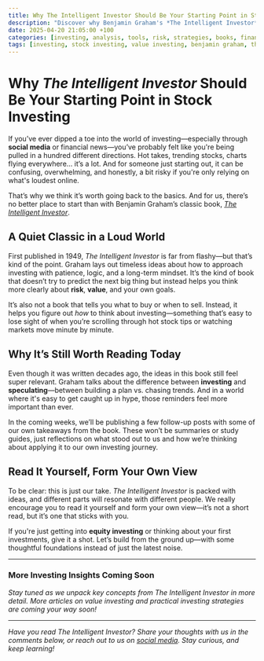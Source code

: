 ```yaml
---
title: Why The Intelligent Investor Should Be Your Starting Point in Stock Investing
description: "Discover why Benjamin Graham's *The Intelligent Investor* remains one of the best books for beginners in stock investing. Learn key takeaways and how to build a solid foundation in value investing."
date: 2025-04-20 21:05:00 +100
categories: [investing, analysis, tools, risk, strategies, books, finance]
tags: [investing, stock investing, value investing, benjamin graham, the intelligent investor, investing books, beginner investing]
---
```


# Why *The Intelligent Investor* Should Be Your Starting Point in Stock Investing

If you’ve ever dipped a toe into the world of investing—especially through **social media** or financial news—you’ve probably felt like you're being pulled in a hundred different directions. Hot takes, trending stocks, charts flying everywhere... it’s a lot. And for someone just starting out, it can be confusing, overwhelming, and honestly, a bit risky if you're only relying on what's loudest online.

That’s why we think it’s worth going back to the basics. And for us, there’s no better place to start than with Benjamin Graham’s classic book, [*The Intelligent Investor*](https://amzn.to/42UM9S8).

## A Quiet Classic in a Loud World

First published in 1949, *The Intelligent Investor* is far from flashy—but that’s kind of the point. Graham lays out timeless ideas about how to approach investing with patience, logic, and a long-term mindset. It’s the kind of book that doesn’t try to predict the next big thing but instead helps you think more clearly about **risk**, **value**, and your own goals.

It’s also not a book that tells you what to buy or when to sell. Instead, it helps you figure out *how* to think about investing—something that’s easy to lose sight of when you’re scrolling through hot stock tips or watching markets move minute by minute.

## Why It’s Still Worth Reading Today

Even though it was written decades ago, the ideas in this book still feel super relevant. Graham talks about the difference between **investing** and **speculating**—between building a plan vs. chasing trends. And in a world where it's easy to get caught up in hype, those reminders feel more important than ever.

In the coming weeks, we’ll be publishing a few follow-up posts with some of our own takeaways from the book. These won’t be summaries or study guides, just reflections on what stood out to us and how we’re thinking about applying it to our own investing journey.

## Read It Yourself, Form Your Own View

To be clear: this is just our take. *The Intelligent Investor* is packed with ideas, and different parts will resonate with different people. We really encourage you to read it yourself and form your own view—it’s not a short read, but it’s one that sticks with you.

If you're just getting into **equity investing** or thinking about your first investments, give it a shot. Let’s build from the ground up—with some thoughtful foundations instead of just the latest noise.

---

### More Investing Insights Coming Soon

*Stay tuned as we unpack key concepts from *The Intelligent Investor* in more detail. More articles on value investing and practical investing strategies are coming your way soon!*

---

*Have you read *The Intelligent Investor*? Share your thoughts with us in the comments below, or reach out to us on [social media](#). Stay curious, and keep learning!*  

